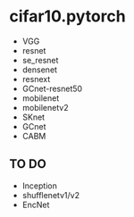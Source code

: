 # cifar10.pytorch
- VGG
- resnet
- se_resnet
- densenet
- resnext
- GCnet-resnet50
- mobilenet
- mobilenetv2
- SKnet
- GCnet
- CABM
## TO DO
- Inception
- shufflenetv1/v2
- EncNet
